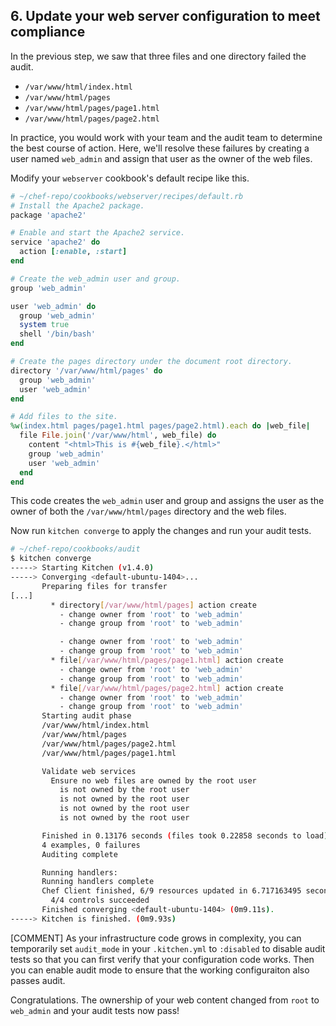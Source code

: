 ## 6. Update your web server configuration to meet compliance

In the previous step, we saw that three files and one directory failed the audit.

* <code class="file-path">/var/www/html/index.html</code>
* <code class="file-path">/var/www/html/pages</code>
* <code class="file-path">/var/www/html/pages/page1.html</code>
* <code class="file-path">/var/www/html/pages/page2.html</code>

In practice, you would work with your team and the audit team to determine the best course of action. Here, we'll resolve these failures by creating a user named `web_admin` and assign that user as the owner of the web files.

Modify your `webserver` cookbook's default recipe like this.

```ruby
# ~/chef-repo/cookbooks/webserver/recipes/default.rb
# Install the Apache2 package.
package 'apache2'

# Enable and start the Apache2 service.
service 'apache2' do
  action [:enable, :start]
end

# Create the web_admin user and group.
group 'web_admin'

user 'web_admin' do
  group 'web_admin'
  system true
  shell '/bin/bash'
end

# Create the pages directory under the document root directory.
directory '/var/www/html/pages' do
  group 'web_admin'
  user 'web_admin'
end

# Add files to the site.
%w(index.html pages/page1.html pages/page2.html).each do |web_file|
  file File.join('/var/www/html', web_file) do
    content "<html>This is #{web_file}.</html>"
    group 'web_admin'
    user 'web_admin'
  end
end
```

This code creates the `web_admin` user and group and assigns the user as the owner of both the <code class="file-path">/var/www/html/pages</code> directory and the web files.

Now run `kitchen converge` to apply the changes and run your audit tests.

```bash
# ~/chef-repo/cookbooks/audit
$ kitchen converge
-----> Starting Kitchen (v1.4.0)
-----> Converging <default-ubuntu-1404>...
       Preparing files for transfer
[...]
         * directory[/var/www/html/pages] action create
           - change owner from 'root' to 'web_admin'
           - change group from 'root' to 'web_admin'

           - change owner from 'root' to 'web_admin'
           - change group from 'root' to 'web_admin'
         * file[/var/www/html/pages/page1.html] action create
           - change owner from 'root' to 'web_admin'
           - change group from 'root' to 'web_admin'
         * file[/var/www/html/pages/page2.html] action create
           - change owner from 'root' to 'web_admin'
           - change group from 'root' to 'web_admin'
       Starting audit phase
       /var/www/html/index.html
       /var/www/html/pages
       /var/www/html/pages/page2.html
       /var/www/html/pages/page1.html

       Validate web services
         Ensure no web files are owned by the root user
           is not owned by the root user
           is not owned by the root user
           is not owned by the root user
           is not owned by the root user

       Finished in 0.13176 seconds (files took 0.22858 seconds to load)
       4 examples, 0 failures
       Auditing complete

       Running handlers:
       Running handlers complete
       Chef Client finished, 6/9 resources updated in 6.717163495 seconds
         4/4 controls succeeded
       Finished converging <default-ubuntu-1404> (0m9.11s).
-----> Kitchen is finished. (0m9.93s)
```

[COMMENT] As your infrastructure code grows in complexity, you can temporarily set `audit_mode` in your <code class="file-path">.kitchen.yml</code> to `:disabled` to disable audit tests so that you can first verify that your configuration code works. Then you can enable audit mode to ensure that the working configuraiton also passes audit.

Congratulations. The ownership of your web content changed from `root` to `web_admin` and your audit tests now pass!

